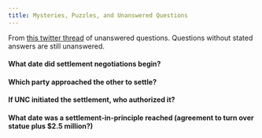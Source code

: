 ```yaml
---
title: Mysteries, Puzzles, and Unanswered Questions
---
```


From [this twitter thread](https://twitter.com/greg_doucette/status/1205912732882677760) of unanswered questions. Questions without stated answers are still unanswered.

#### What date did settlement negotiations begin?

#### Which party approached the other to settle?

#### If UNC initiated the settlement, who authorized it?

#### What date was a settlement-in-principle reached (agreement to turn over statue plus $2.5 million?)
